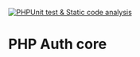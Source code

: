[![PHPUnit test & Static code analysis](https://github.com/sgurdiel/php-auth-core/actions/workflows/php.yml/badge.svg?branch=main&event=push)](https://github.com/sgurdiel/php-auth-core/actions/workflows/php.yml)

# PHP Auth core
